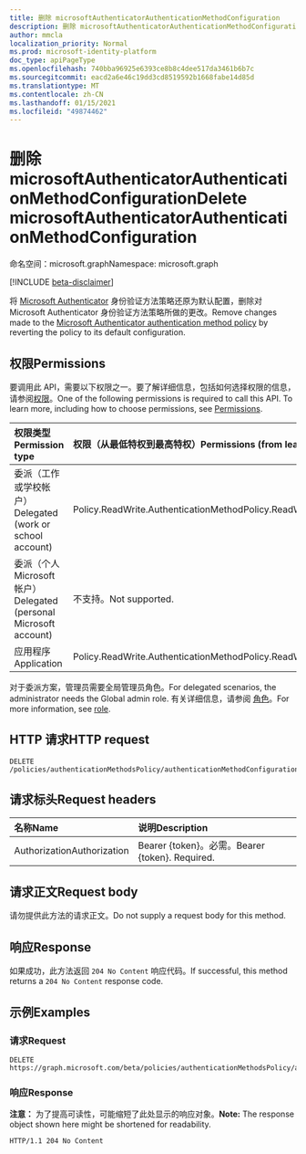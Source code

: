 ```yaml
---
title: 删除 microsoftAuthenticatorAuthenticationMethodConfiguration
description: 删除 microsoftAuthenticatorAuthenticationMethodConfiguration 对象。
author: mmcla
localization_priority: Normal
ms.prod: microsoft-identity-platform
doc_type: apiPageType
ms.openlocfilehash: 740bba96925e6393ce8b8c4dee517da3461b6b7c
ms.sourcegitcommit: eacd2a6e46c19dd3cd8519592b1668fabe14d85d
ms.translationtype: MT
ms.contentlocale: zh-CN
ms.lasthandoff: 01/15/2021
ms.locfileid: "49874462"
---
```

# <a name="delete-microsoftauthenticatorauthenticationmethodconfiguration"></a><span data-ttu-id="c422e-103">删除 microsoftAuthenticatorAuthenticationMethodConfiguration</span><span class="sxs-lookup"><span data-stu-id="c422e-103">Delete microsoftAuthenticatorAuthenticationMethodConfiguration</span></span>
<span data-ttu-id="c422e-104">命名空间：microsoft.graph</span><span class="sxs-lookup"><span data-stu-id="c422e-104">Namespace: microsoft.graph</span></span>

[!INCLUDE [beta-disclaimer](../../includes/beta-disclaimer.md)]

<span data-ttu-id="c422e-105">将 [Microsoft Authenticator](../resources/microsoftauthenticatorauthenticationmethodconfiguration.md) 身份验证方法策略还原为默认配置，删除对 Microsoft Authenticator 身份验证方法策略所做的更改。</span><span class="sxs-lookup"><span data-stu-id="c422e-105">Remove changes made to the [Microsoft Authenticator authentication method policy](../resources/microsoftauthenticatorauthenticationmethodconfiguration.md) by reverting the policy to its default configuration.</span></span>

## <a name="permissions"></a><span data-ttu-id="c422e-106">权限</span><span class="sxs-lookup"><span data-stu-id="c422e-106">Permissions</span></span>
<span data-ttu-id="c422e-p101">要调用此 API，需要以下权限之一。要了解详细信息，包括如何选择权限的信息，请参阅[权限](/graph/permissions-reference)。</span><span class="sxs-lookup"><span data-stu-id="c422e-p101">One of the following permissions is required to call this API. To learn more, including how to choose permissions, see [Permissions](/graph/permissions-reference).</span></span>

|<span data-ttu-id="c422e-109">权限类型</span><span class="sxs-lookup"><span data-stu-id="c422e-109">Permission type</span></span>|<span data-ttu-id="c422e-110">权限（从最低特权到最高特权）</span><span class="sxs-lookup"><span data-stu-id="c422e-110">Permissions (from least to most privileged)</span></span>|
|:---|:---|
|<span data-ttu-id="c422e-111">委派（工作或学校帐户）</span><span class="sxs-lookup"><span data-stu-id="c422e-111">Delegated (work or school account)</span></span>|<span data-ttu-id="c422e-112">Policy.ReadWrite.AuthenticationMethod</span><span class="sxs-lookup"><span data-stu-id="c422e-112">Policy.ReadWrite.AuthenticationMethod</span></span>|
|<span data-ttu-id="c422e-113">委派（个人 Microsoft 帐户）</span><span class="sxs-lookup"><span data-stu-id="c422e-113">Delegated (personal Microsoft account)</span></span>|<span data-ttu-id="c422e-114">不支持。</span><span class="sxs-lookup"><span data-stu-id="c422e-114">Not supported.</span></span>|
|<span data-ttu-id="c422e-115">应用程序</span><span class="sxs-lookup"><span data-stu-id="c422e-115">Application</span></span>|<span data-ttu-id="c422e-116">Policy.ReadWrite.AuthenticationMethod</span><span class="sxs-lookup"><span data-stu-id="c422e-116">Policy.ReadWrite.AuthenticationMethod</span></span>|

<span data-ttu-id="c422e-117">对于委派方案，管理员需要全局管理员角色。</span><span class="sxs-lookup"><span data-stu-id="c422e-117">For delegated scenarios, the administrator needs the Global admin role.</span></span> <span data-ttu-id="c422e-118">有关详细信息，请参阅 [角色](/azure/active-directory/users-groups-roles/directory-assign-admin-roles#available-roles)。</span><span class="sxs-lookup"><span data-stu-id="c422e-118">For more information, see [role](/azure/active-directory/users-groups-roles/directory-assign-admin-roles#available-roles).</span></span>

## <a name="http-request"></a><span data-ttu-id="c422e-119">HTTP 请求</span><span class="sxs-lookup"><span data-stu-id="c422e-119">HTTP request</span></span>

<!-- {
  "blockType": "ignored"
}
-->
``` http
DELETE /policies/authenticationMethodsPolicy/authenticationMethodConfigurations/microsoftAuthenticator
```

## <a name="request-headers"></a><span data-ttu-id="c422e-120">请求标头</span><span class="sxs-lookup"><span data-stu-id="c422e-120">Request headers</span></span>
|<span data-ttu-id="c422e-121">名称</span><span class="sxs-lookup"><span data-stu-id="c422e-121">Name</span></span>|<span data-ttu-id="c422e-122">说明</span><span class="sxs-lookup"><span data-stu-id="c422e-122">Description</span></span>|
|:---|:---|
|<span data-ttu-id="c422e-123">Authorization</span><span class="sxs-lookup"><span data-stu-id="c422e-123">Authorization</span></span>|<span data-ttu-id="c422e-p103">Bearer {token}。必需。</span><span class="sxs-lookup"><span data-stu-id="c422e-p103">Bearer {token}. Required.</span></span>|

## <a name="request-body"></a><span data-ttu-id="c422e-126">请求正文</span><span class="sxs-lookup"><span data-stu-id="c422e-126">Request body</span></span>
<span data-ttu-id="c422e-127">请勿提供此方法的请求正文。</span><span class="sxs-lookup"><span data-stu-id="c422e-127">Do not supply a request body for this method.</span></span>

## <a name="response"></a><span data-ttu-id="c422e-128">响应</span><span class="sxs-lookup"><span data-stu-id="c422e-128">Response</span></span>

<span data-ttu-id="c422e-129">如果成功，此方法返回 `204 No Content` 响应代码。</span><span class="sxs-lookup"><span data-stu-id="c422e-129">If successful, this method returns a `204 No Content` response code.</span></span>

## <a name="examples"></a><span data-ttu-id="c422e-130">示例</span><span class="sxs-lookup"><span data-stu-id="c422e-130">Examples</span></span>

### <a name="request"></a><span data-ttu-id="c422e-131">请求</span><span class="sxs-lookup"><span data-stu-id="c422e-131">Request</span></span>
<!-- {
  "blockType": "request",
  "name": "delete_microsoftauthenticatorauthenticationmethodconfiguration"
}
-->
``` http
DELETE https://graph.microsoft.com/beta/policies/authenticationMethodsPolicy/authenticationMethodConfigurations/microsoftAuthenticator
```


### <a name="response"></a><span data-ttu-id="c422e-132">响应</span><span class="sxs-lookup"><span data-stu-id="c422e-132">Response</span></span>
<span data-ttu-id="c422e-133">**注意：** 为了提高可读性，可能缩短了此处显示的响应对象。</span><span class="sxs-lookup"><span data-stu-id="c422e-133">**Note:** The response object shown here might be shortened for readability.</span></span>
<!-- {
  "blockType": "response",
  "truncated": true
}
-->
``` http
HTTP/1.1 204 No Content
```

